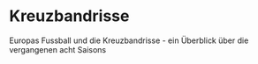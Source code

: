 # Kreuzbandrisse
Europas Fussball und die Kreuzbandrisse - ein Überblick über die vergangenen acht Saisons
